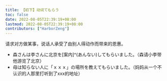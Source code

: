 ```yaml
---
title: 【初下】动词てもらう
toc: false
date: 2022-08-05T22:39:19+08:00
lastmod: 2022-08-05T22:39:19+08:00
contributors: ["HarborZeng"]
---
```


请求对方做某事，说话人承受了由别人得动作而带来的恩惠。

- 森さんは李さんに北京を[案内]^(あんない)してもらいました。（森请小李带他游览了北京）
- 母は知らない人に「ｘｘｘ」の場所を教えてもらいました。（妈妈从一个不认识的人那里打听到了xxx的地址）

